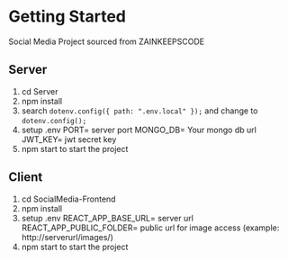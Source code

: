 # Getting Started

Social Media Project sourced from ZAINKEEPSCODE

## Server

1. cd Server
2. npm install
3. search `dotenv.config({ path: ".env.local" });` and change to `dotenv.config();`
4. setup .env
    PORT= server port
    MONGO_DB= Your mongo db url
    JWT_KEY= jwt secret key
5. npm start to start the project


## Client

1. cd SocialMedia-Frontend
2. npm install
3. setup .env
    REACT_APP_BASE_URL= server url
    REACT_APP_PUBLIC_FOLDER= public url for image access (example: http://serverurl/images/)
4. npm start to start the project
